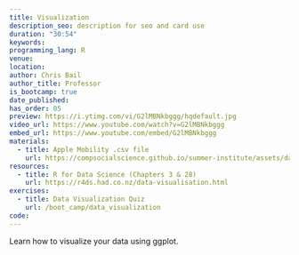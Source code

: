 ```yaml
---
title: Visualization
description_seo: description for seo and card use
duration: "30:54"
keywords:
programming_lang: R
venue:
location:
author: Chris Bail
author_title: Professor
is_bootcamp: true
date_published:
has_order: 05
preview: https://i.ytimg.com/vi/G2lMBNkbggg/hqdefault.jpg
video_url: https://www.youtube.com/watch?v=G2lMBNkbggg
embed_url: https://www.youtube.com/embed/G2lMBNkbggg
materials:
  - title: Apple Mobility .csv file
    url: https://compsocialscience.github.io/summer-institute/assets/datasets/apple_mobility_data.csv
resources:
  - title: R for Data Science (Chapters 3 & 28)
    url: https://r4ds.had.co.nz/data-visualisation.html
exercises:
  - title: Data Visualization Quiz
    url: /boot_camp/data_visualization
code:
---
```


Learn how to visualize your data using ggplot.

